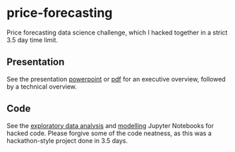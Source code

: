 # price-forecasting
Price forecasting data science challenge, which I hacked together in a strict 3.5 day time limit.

## Presentation
See the presentation [powerpoint](https://github.com/rchesak/price-forecasting/blob/master/chesak_avocado_case_study.pptx) or [pdf](https://github.com/rchesak/price-forecasting/blob/master/chesak_avocado_case_study.pdf) for an executive overview, followed by a technical overview.

## Code
See the [exploratory data analysis](https://github.com/rchesak/price-forecasting/blob/master/exploratory-analysis.ipynb) and [modelling](https://github.com/rchesak/price-forecasting/blob/master/modelling_averageprice.ipynb) Jupyter Notebooks for hacked code. Please forgive some of the code neatness, as this was a hackathon-style project done in 3.5 days.